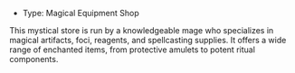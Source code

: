 - Type: Magical Equipment Shop

This mystical store is run by a knowledgeable mage who specializes in magical artifacts, foci, reagents, and spellcasting supplies. It offers a wide range of enchanted items, from protective amulets to potent ritual components.